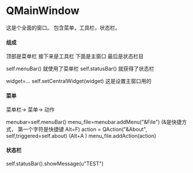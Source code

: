 # QMainWindow

这是个全面的窗口。
包含菜单，工具栏，状态栏。

#### 组成
顶部是菜单栏
接下来是工具栏
下面是主窗口
最后是状态栏目


self.menuBar() 就使用了菜单栏
self.statusBar() 就获得了状态栏

widget=...
self.setCentralWidget(widget) 这是设置主窗口用的


#### 菜单
  菜单栏-> 菜单-> 动作


  menubar=self.menuBar()
  menu_file=menubar.addMenu("&File") (&是快捷方式， 第一个字符是快捷键 Alt+F)
  action = QAction("&About", self,triggered=self.about)  (Alt+A )
  menu_file.addAction(action)


#### 状态栏
   self.statusBar().showMessage(u"TEST")



